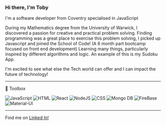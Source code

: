 ### Hi there, I'm Toby

I'm a software developer from Coventry specialised in JavaScript

During my Mathematics degree from the University of Warwick, I discovered a passion for creative and practical problem solving. Finding programming was a great place to exercise this problem solving, I picked up Javascript and joined the School of Code! (A 6 month part bootcamp focused on front end development)
Learning many things, particularly inspired by different algorithms and logic. An example of this is my Sudoku App.

I'm excited to see what else the Tech world can offer and I can impact the future of technology!

---

🧰 Toolbox

<img src = "https://cdn.worldvectorlogo.com/logos/logo-javascript.svg" alt = "JavaScript"/>
<img src = "https://cdn.worldvectorlogo.com/logos/html-1.svg" alt = "HTML" />
<img src = "https://cdn.worldvectorlogo.com/logos/react-2.svg" alt = "React" />
<img src = "https://cdn.worldvectorlogo.com/logos/nodejs-2.svg" alt = "NodeJS" />
<img src = "https://cdn.worldvectorlogo.com/logos/css-3.svg" alt = "CSS" />
<img src = "https://cdn.worldvectorlogo.com/logos/mongodb-icon-1.svg" alt = "Mongo DB" />
<img src = "https://cdn.worldvectorlogo.com/logos/firebase-1.svg" alt = "FireBase" />
<img src = "https://cdn.worldvectorlogo.com/logos/material-ui-1.svg" alt = "Material-UI" />

---

Find me on <a href = "www.linkedin.com/in/tobysmith27"> Linked In! </a>

